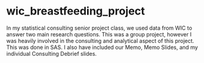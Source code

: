 # wic_breastfeeding_project
In my statistical consulting senior project class, we used data from WIC to answer two main research questions. This was a group project, however I was heavily involved in the consulting and analytical aspect of this project. This was done in SAS. I also have included our Memo, Memo Slides, and my individual Consulting Debrief slides.
